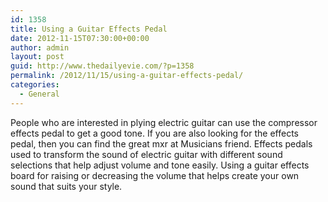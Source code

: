 ```yaml
---
id: 1358
title: Using a Guitar Effects Pedal
date: 2012-11-15T07:30:00+00:00
author: admin
layout: post
guid: http://www.thedailyevie.com/?p=1358
permalink: /2012/11/15/using-a-guitar-effects-pedal/
categories:
  - General
---
```

People who are interested in plying electric guitar can use the compressor effects pedal to get a good tone. If you are also looking for the effects pedal, then you can find the great mxr at Musicians friend. Effects pedals used to transform the sound of electric guitar with different sound selections that help adjust volume and tone easily. Using a guitar effects board for raising or decreasing the volume that helps create your own sound that suits your style.